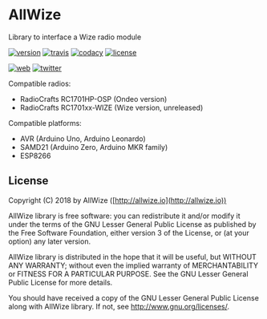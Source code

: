 # AllWize

Library to interface a Wize radio module

[![version](https://img.shields.io/badge/version-0.2.1-brightgreen.svg)](CHANGELOG.md)
[![travis](https://travis-ci.com/AllWize/allwize.svg?branch=master)](https://travis-ci.com/AllWize/allwize)
[![codacy](https://api.codacy.com/project/badge/Grade/5b0345d3b4994a1eb2e51f02fa9a5d22)](https://www.codacy.com/app/AllWize/allwize)
[![license](https://img.shields.io/github/license/Allwize/allwize.svg)](LICENSE)

[![web](https://img.shields.io/badge/web-http%3A%2F%2Fallwize.io-yellowgreen.svg)](LICENSE)
[![twitter](https://img.shields.io/twitter/follow/allwize_iot.svg?style=social)](https://twitter.com/intent/follow?screen_name=allwize_iot)

Compatible radios:

  * RadioCrafts RC1701HP-OSP (Ondeo version)
  * RadioCrafts RC1701xx-WIZE (Wize version, unreleased)

Compatible platforms:

  * AVR (Arduino Uno, Arduino Leonardo)
  * SAMD21 (Arduino Zero, Arduino MKR family)
  * ESP8266

## License

Copyright (C) 2018 by AllWize ([http://allwize.io](http://allwize.io))

AllWize library is free software: you can redistribute it and/or modify
it under the terms of the GNU Lesser General Public License as published by
the Free Software Foundation, either version 3 of the License, or
(at your option) any later version.

AllWize library is distributed in the hope that it will be useful,
but WITHOUT ANY WARRANTY; without even the implied warranty of
MERCHANTABILITY or FITNESS FOR A PARTICULAR PURPOSE.  See the
GNU Lesser General Public License for more details.

You should have received a copy of the GNU Lesser General Public License
along with AllWize library.  If not, see <http://www.gnu.org/licenses/>.
